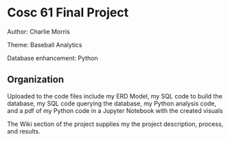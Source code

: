 # Cosc 61 Final Project
Author: Charlie Morris

Theme: Baseball Analytics

Database enhancement: Python

## Organization
Uploaded to the code files include my ERD Model, my SQL code to build the database, my SQL code querying the database, my Python analysis code, and a pdf of my Python code in a Jupyter Notebook with the created visuals <br>

The Wiki section of the project supplies my the project description, process, and results. 
